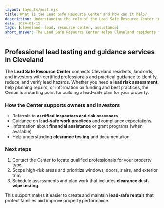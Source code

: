 ```yaml
---
layout: layouts/post.njk
title: What is the Lead Safe Resource Center and how can it help?
description: Understanding the role of the Lead Safe Resource Center in Cleveland and how they help residents with lead testing
date: 2024-01-15
tags: [cleveland, lead, resource center, assistance]
short_answer: The Lead Safe Resource Center helps Cleveland residents find qualified lead risk assessors and provides guidance on lead safety and professional services.
---
```

<h2>Professional lead testing and guidance services in Cleveland</h2>
<p>The <strong>Lead Safe Resource Center</strong> connects Cleveland residents, landlords, and investors with certified professionals and practical guidance to identify, reduce, and verify lead hazards. Whether you need a <strong>lead risk assessment</strong>, help planning repairs, or information on funding and best practices, the Center is a starting point for building a lead-safe plan for your property.</p>
<h3>How the Center supports owners and investors</h3>
<ul>
  <li>Referrals to <strong>certified inspectors and risk assessors</strong></li>
  <li>Guidance on <strong>lead-safe work practices</strong> and compliance expectations</li>
  <li>Information about <strong>financial assistance</strong> or grant programs (when available)</li>
  <li>Help understanding <strong>clearance testing</strong> and documentation</li>
</ul>
<h3>Next steps</h3>
<ol>
  <li>Contact the Center to locate qualified professionals for your property type.</li>
  <li>Scope high-risk areas and prioritize windows, doors, stairs, and exterior trim.</li>
  <li>Schedule assessments and plan work that includes <strong>clearance dust-wipe testing</strong>.</li>
</ol>
<p>This support makes it easier to create and maintain <strong>lead-safe rentals</strong> that protect families and improve property performance.</p>
